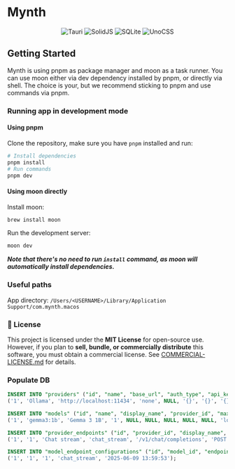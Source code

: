 # Mynth

<div align="center">
<img src="https://img.shields.io/badge/tauri-%2324C8DB.svg?style=for-the-badge&logo=tauri&logoColor=%23FFFFFF" alt="Tauri">
<img src="https://img.shields.io/badge/SolidJS-2c4f7c?style=for-the-badge&logo=solid&logoColor=c8c9cb" alt="SolidJS">
<img src="https://img.shields.io/badge/sqlite-%2307405e.svg?style=for-the-badge&logo=sqlite&logoColor=white" alt="SQLite">
<img src="https://img.shields.io/badge/unocss-333333.svg?style=for-the-badge&logo=unocss&logoColor=white" alt="UnoCSS">
</div>

## Getting Started

Mynth is using pnpm as package manager and moon as a task runner. You can use moon either via dev dependency installed by pnpm, or directly via shell. The choice is your, but we recommend sticking to pnpm and use commands via pnpm.

### Running app in development mode

#### Using pnpm

Clone the repository, make sure you have `pnpm` installed and run:

```bash
# Install dependencies
pnpm install
# Run commands
pnpm dev
```

#### Using moon directly

Install moon:

```bash
brew install moon
```

Run the development server:

```bash
moon dev
```

**_Note that there's no need to run `install` command, as moon will automatically install dependencies._**

### Useful paths

App directory: `/Users/<USERNAME>/Library/Application Support/com.mynth.macos`

### 📝 License

This project is licensed under the **MIT License** for open-source use. However, if you plan to **sell, bundle, or commercially distribute** this software, you must obtain a commercial license. See [COMMERCIAL-LICENSE.md](./COMMERCIAL-LICENSE.md) for details.

### Populate DB

```sql
INSERT INTO "providers" ("id", "name", "base_url", "auth_type", "api_key_id", "json_auth_config", "json_keys", "json_variables", "models_sync_strategy", "marketplace_id", "updated_at") VALUES
('1', 'Ollama', 'http://localhost:11434', 'none', NULL, '{}', '{}', '{}', 'local', NULL, '2025-06-09 13:57:03');

INSERT INTO "models" ("id", "name", "display_name", "provider_id", "max_input_tokens", "input_price", "output_price", "tags", "capabilities", "source", "is_hidden", "is_pinned", "is_favourite", "request_template", "json_config", "marketplace_id", "json_variables", "json_metadata_v1", "updated_at") VALUES
('1', 'gemma3:1b', 'Gemma 3 1B', '1', NULL, NULL, NULL, NULL, NULL, 'local', '0', '0', '0', NULL, NULL, NULL, NULL, NULL, '2025-06-09 13:59:38');

INSERT INTO "provider_endpoints" ("id", "provider_id", "display_name", "type", "path", "method", "compatibility", "request_template", "json_request_schema", "json_response_schema", "json_request_config", "json_response_config", "json_variables", "streaming", "priority", "json_config", "marketplace_id") VALUES
('1', '1', 'Chat stream', 'chat_stream', '/v1/chat/completions', 'POST', 'open_ai', NULL, NULL, NULL, NULL, NULL, NULL, '1', NULL, NULL, NULL);

INSERT INTO "model_endpoint_configurations" ("id", "model_id", "endpoint_id", "endpoint_type", "updated_at") VALUES
('1', '1', '1', 'chat_stream', '2025-06-09 13:59:53');
```
